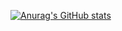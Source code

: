 [![Anurag's GitHub stats](https://github-readme-stats.vercel.app/api?username=g814109257g)](https://github.com/anuraghazra/github-readme-stats)

<!--
**g814109257g/g814109257g** is a ✨ _special_ ✨ repository because its `README.md` (this file) appears on your GitHub profile.

Here are some ideas to get you started:

- 🔭 I’m currently working on ...
- 🌱 I’m currently learning ...
- 👯 I’m looking to collaborate on ...
- 🤔 I’m looking for help with ...
- 💬 Ask me about ...
- 📫 How to reach me: ...
- 😄 Pronouns: ...
- ⚡ Fun fact: ...
-->
